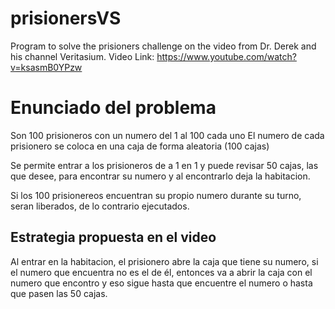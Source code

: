 # prisionersVS
Program to solve the prisioners challenge on the video from Dr. Derek and his channel Veritasium.
Video Link: https://www.youtube.com/watch?v=ksasmB0YPzw

<h1>Enunciado del problema</h1>
Son 100 prisioneros con un numero del 1 al 100 cada uno
El numero de cada prisionero se coloca en una caja de forma aleatoria (100 cajas)

Se permite entrar a los prisioneros de a 1 en 1 y  puede revisar 50 cajas, las que desee, para encontrar su numero y al encontrarlo deja la habitacion.

Si los 100 prisionereos encuentran su propio numero durante su turno, seran liberados, de lo contrario ejecutados.

<h2>Estrategia propuesta en el video</h2>

Al entrar en la habitacion, el prisionero abre la caja que tiene su numero, si el numero que encuentra no es el de él, entonces va a abrir la caja con el numero que encontro y eso sigue hasta que encuentre el numero o hasta que pasen las 50 cajas.
